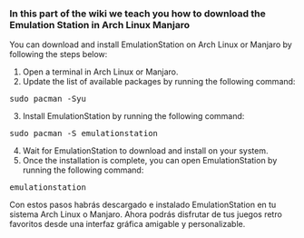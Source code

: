 ### In this part of the wiki we teach you how to download the Emulation Station in Arch Linux Manjaro

You can download and install EmulationStation on Arch Linux or Manjaro by following the steps below:

1. Open a terminal in Arch Linux or Manjaro. 
2. Update the list of available packages by running the following command:    

<pre>sudo pacman -Syu</pre>

3. Install EmulationStation by running the following command:     

<pre>sudo pacman -S emulationstation</pre>

4. Wait for EmulationStation to download and install on your system.
5. Once the installation is complete, you can open EmulationStation by running the following command:     

<pre>emulationstation</pre>

Con estos pasos habrás descargado e instalado EmulationStation en tu sistema Arch Linux o Manjaro. Ahora podrás disfrutar de tus juegos retro favoritos desde una interfaz gráfica amigable y personalizable.
